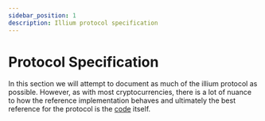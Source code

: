 ```yaml
---
sidebar_position: 1
description: Illium protocol specification
---
```


# Protocol Specification

In this section we will attempt to document as much of the illium protocol as possible. However, as with most cryptocurrencies,
there is a lot of nuance to how the reference implementation behaves and ultimately the best reference for the protocol is
the [code](https://github.com/project-illium/ilxd) itself. 

